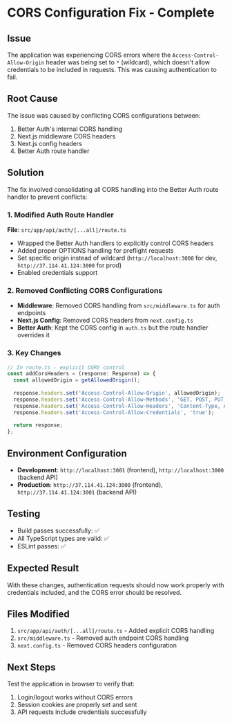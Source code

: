# CORS Configuration Fix - Complete

## Issue
The application was experiencing CORS errors where the `Access-Control-Allow-Origin` header was being set to `*` (wildcard), which doesn't allow credentials to be included in requests. This was causing authentication to fail.

## Root Cause
The issue was caused by conflicting CORS configurations between:
1. Better Auth's internal CORS handling
2. Next.js middleware CORS headers
3. Next.js config headers
4. Better Auth route handler

## Solution
The fix involved consolidating all CORS handling into the Better Auth route handler to prevent conflicts:

### 1. Modified Auth Route Handler
**File**: `src/app/api/auth/[...all]/route.ts`
- Wrapped the Better Auth handlers to explicitly control CORS headers
- Added proper OPTIONS handling for preflight requests
- Set specific origin instead of wildcard (`http://localhost:3000` for dev, `http://37.114.41.124:3000` for prod)
- Enabled credentials support

### 2. Removed Conflicting CORS Configurations
- **Middleware**: Removed CORS handling from `src/middleware.ts` for auth endpoints
- **Next.js Config**: Removed CORS headers from `next.config.ts`
- **Better Auth**: Kept the CORS config in `auth.ts` but the route handler overrides it

### 3. Key Changes
```typescript
// In route.ts - explicit CORS control
const addCorsHeaders = (response: Response) => {
  const allowedOrigin = getAllowedOrigin();
  
  response.headers.set('Access-Control-Allow-Origin', allowedOrigin);
  response.headers.set('Access-Control-Allow-Methods', 'GET, POST, PUT, DELETE, OPTIONS');
  response.headers.set('Access-Control-Allow-Headers', 'Content-Type, Authorization, Cookie, X-Requested-With');
  response.headers.set('Access-Control-Allow-Credentials', 'true');
  
  return response;
};
```

## Environment Configuration
- **Development**: `http://localhost:3001` (frontend), `http://localhost:3000` (backend API)
- **Production**: `http://37.114.41.124:3000` (frontend), `http://37.114.41.124:3001` (backend API)

## Testing
- Build passes successfully: ✅
- All TypeScript types are valid: ✅
- ESLint passes: ✅

## Expected Result
With these changes, authentication requests should now work properly with credentials included, and the CORS error should be resolved.

## Files Modified
1. `src/app/api/auth/[...all]/route.ts` - Added explicit CORS handling
2. `src/middleware.ts` - Removed auth endpoint CORS handling
3. `next.config.ts` - Removed CORS headers configuration

## Next Steps
Test the application in browser to verify that:
1. Login/logout works without CORS errors
2. Session cookies are properly set and sent
3. API requests include credentials successfully
